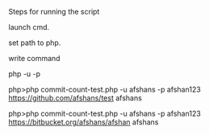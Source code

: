 Steps for running the script

launch cmd.

set path to php.

write command 

php <path to commit-count-test.php> -u <username> -p<password> <url-to-repository> <contributor-name> 

php>php commit-count-test.php -u afshans -p afshan123 https://github.com/afshans/test afshans

php>php commit-count-test.php -u afshans -p afshan123 https://bitbucket.org/afshans/afshan afshans
